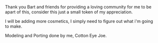 Thank you Bart and friends for providing a loving community for me to be apart of this, consider this just a small token of my
appreciation.

I will be adding more cosmetics, I simply need to figure out what i'm going to make.

Modeling and Porting done by me, Cotton Eye Joe.
